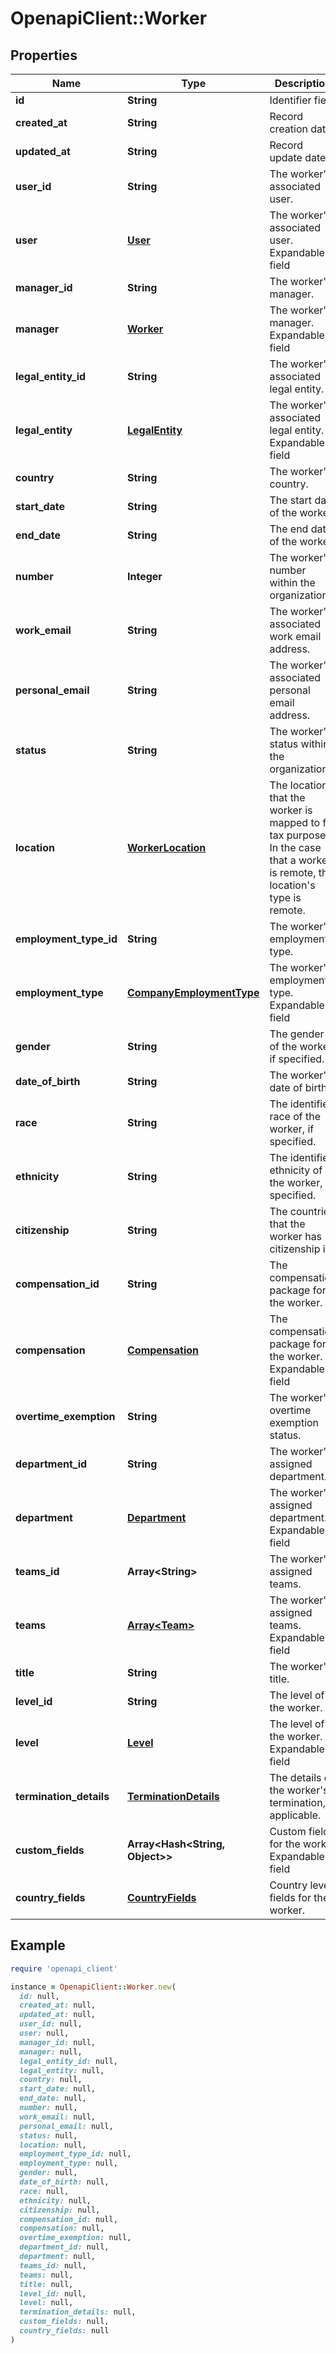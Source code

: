# OpenapiClient::Worker

## Properties

| Name | Type | Description | Notes |
| ---- | ---- | ----------- | ----- |
| **id** | **String** | Identifier field |  |
| **created_at** | **String** | Record creation date |  |
| **updated_at** | **String** | Record update date |  |
| **user_id** | **String** | The worker&#39;s associated user. | [optional] |
| **user** | [**User**](User.md) | The worker&#39;s associated user.  Expandable field | [optional] |
| **manager_id** | **String** | The worker&#39;s manager. | [optional] |
| **manager** | [**Worker**](Worker.md) | The worker&#39;s manager.  Expandable field | [optional] |
| **legal_entity_id** | **String** | The worker&#39;s associated legal entity. | [optional] |
| **legal_entity** | [**LegalEntity**](LegalEntity.md) | The worker&#39;s associated legal entity.  Expandable field | [optional] |
| **country** | **String** | The worker&#39;s country. | [optional] |
| **start_date** | **String** | The start date of the worker. | [optional] |
| **end_date** | **String** | The end date of the worker. | [optional] |
| **number** | **Integer** | The worker&#39;s number within the organization. | [optional] |
| **work_email** | **String** | The worker&#39;s associated work email address. | [optional] |
| **personal_email** | **String** | The worker&#39;s associated personal email address. | [optional] |
| **status** | **String** | The worker&#39;s status within the organization. | [optional] |
| **location** | [**WorkerLocation**](WorkerLocation.md) | The location that the worker is mapped to for tax purposes. In the case that a worker is remote, the location&#39;s type is remote. | [optional] |
| **employment_type_id** | **String** | The worker&#39;s employment type. | [optional] |
| **employment_type** | [**CompanyEmploymentType**](CompanyEmploymentType.md) | The worker&#39;s employment type.  Expandable field | [optional] |
| **gender** | **String** | The gender of the worker, if specified. | [optional] |
| **date_of_birth** | **String** | The worker&#39;s date of birth. | [optional] |
| **race** | **String** | The identified race of the worker, if specified. | [optional] |
| **ethnicity** | **String** | The identified ethnicity of the worker, if specified. | [optional] |
| **citizenship** | **String** | The countries that the worker has citizenship in. | [optional] |
| **compensation_id** | **String** | The compensation package for the worker. | [optional] |
| **compensation** | [**Compensation**](Compensation.md) | The compensation package for the worker.  Expandable field | [optional] |
| **overtime_exemption** | **String** | The worker&#39;s overtime exemption status. | [optional] |
| **department_id** | **String** | The worker&#39;s assigned department. | [optional] |
| **department** | [**Department**](Department.md) | The worker&#39;s assigned department.  Expandable field | [optional] |
| **teams_id** | **Array&lt;String&gt;** | The worker&#39;s assigned teams. | [optional] |
| **teams** | [**Array&lt;Team&gt;**](Team.md) | The worker&#39;s assigned teams.  Expandable field | [optional] |
| **title** | **String** | The worker&#39;s title. | [optional] |
| **level_id** | **String** | The level of the worker. | [optional] |
| **level** | [**Level**](Level.md) | The level of the worker.  Expandable field | [optional] |
| **termination_details** | [**TerminationDetails**](TerminationDetails.md) | The details of the worker&#39;s termination, if applicable. | [optional] |
| **custom_fields** | **Array&lt;Hash&lt;String, Object&gt;&gt;** | Custom fields for the worker  Expandable field | [optional] |
| **country_fields** | [**CountryFields**](CountryFields.md) | Country level fields for the worker. | [optional] |

## Example

```ruby
require 'openapi_client'

instance = OpenapiClient::Worker.new(
  id: null,
  created_at: null,
  updated_at: null,
  user_id: null,
  user: null,
  manager_id: null,
  manager: null,
  legal_entity_id: null,
  legal_entity: null,
  country: null,
  start_date: null,
  end_date: null,
  number: null,
  work_email: null,
  personal_email: null,
  status: null,
  location: null,
  employment_type_id: null,
  employment_type: null,
  gender: null,
  date_of_birth: null,
  race: null,
  ethnicity: null,
  citizenship: null,
  compensation_id: null,
  compensation: null,
  overtime_exemption: null,
  department_id: null,
  department: null,
  teams_id: null,
  teams: null,
  title: null,
  level_id: null,
  level: null,
  termination_details: null,
  custom_fields: null,
  country_fields: null
)
```

